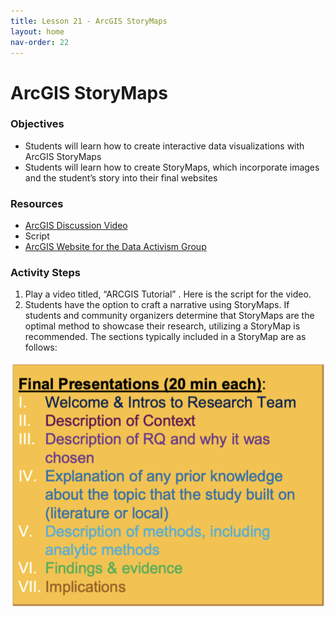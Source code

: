 ```yaml
---
title: Lesson 21 - ArcGIS StoryMaps
layout: home
nav-order: 22
---
```


# ArcGIS StoryMaps


### Objectives
- Students will learn how to create interactive data visualizations with ArcGIS StoryMaps
- Students will learn how to create StoryMaps, which incorporate images and the student’s story into their final websites    

### Resources
- <a href = "https://drive.google.com/file/d/11oWfROsfLskKPBG1Q-36WKrYdkkXJVJT/view?usp=drive_link">ArcGIS Discussion Video</a>
- Script
- <a href = "http://dataactivism.maps.arcgis.com">ArcGIS Website for the Data Activism Group</a>


### Activity Steps
1. Play a video titled, “ARCGIS Tutorial” . Here is the script for the video. 
2. Students have the option to craft a narrative using StoryMaps. If students and community organizers determine that StoryMaps are the optimal method to showcase their research, utilizing a StoryMap is recommended. The sections typically included in a StoryMap are as follows:
<img src = "images/final.png" alt = "Final Presentation Outline">
